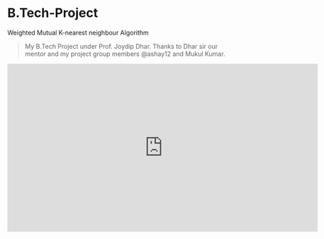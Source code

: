 # B.Tech-Project
Weighted Mutual K-nearest neighbour Algorithm

> My B.Tech Project under Prof. Joydip Dhar. Thanks to Dhar sir our mentor and my project group members @ashay12 and Mukul Kumar.

<iframe src="https://docs.google.com/presentation/d/1C00HLW8MezByDuMc4nB2r_y2FYNmWaH7x7LM-pgsTx8/embed?start=false&loop=true&delayms=3000" frameborder="0" width="700" height="380" allowfullscreen="true" mozallowfullscreen="true" webkitallowfullscreen="true"></iframe>

